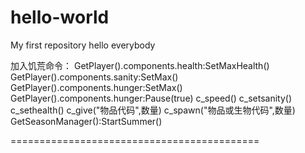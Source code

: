 # hello-world
My first repository
hello everybody

加入饥荒命令：
GetPlayer().components.health:SetMaxHealth()
GetPlayer().components.sanity:SetMax()
GetPlayer().components.hunger:SetMax()
GetPlayer().components.hunger:Pause(true)
c_speed()
c_setsanity()
c_sethealth()
c_give("物品代码",数量)
c_spawn("物品或生物代码",数量)
GetSeasonManager():StartSummer()

===========================================
